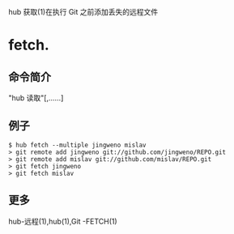 hub 获取(1)在执行 Git 之前添加丢失的远程文件

# fetch.

## 命令简介

"hub 读取"<USER>[,<USER2>...…]

## 例子

```
$ hub fetch --multiple jingweno mislav
> git remote add jingweno git://github.com/jingweno/REPO.git
> git remote add mislav git://github.com/mislav/REPO.git
> git fetch jingweno
> git fetch mislav
```

## 更多

hub-远程(1),hub(1),Git -FETCH(1)
